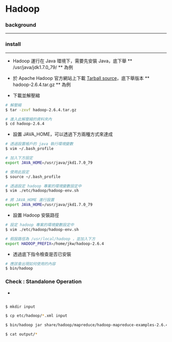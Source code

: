 # Hadoop

<script type="text/javascript" src="../js/general.js"></script>

### background
---

### install
---

* Hadoop 運行在 Java 環境下，需要先安裝 Java，底下舉 ** /usr/java/jdk1.7.0_79/ ** 為例

* 於 Apache Hadoop 官方網站上下載 [Tarball source](http://hadoop.apache.org/releases.html)，底下舉版本 ** hadoop-2.6.4.tar.gz ** 為例

* 下載並解壓縮

```Bash
# 解壓縮
$ tar -zxvf hadoop-2.6.4.tar.gz

# 進入此解壓縮的資料夾內
$ cd hadoop-2.6.4
```

* 設置 JAVA_HOME，可以透過下方兩種方式來達成

```bash
# 透過設置帳戶的 java 執行環境變數
$ vim ~/.bash_profile

# 加入下方設定
export JAVA_HOME=/usr/java/jkd1.7.0_79

# 使用此設定
$ source ~/.bash_profile
```

```bash
# 透過設定 hadoop 專案的環境變數設定中
$ vim ./etc/hadoop/hadoop-env.sh

# 將 JAVA_HOME 進行設置
export JAVA_HOME=/usr/java/jkd1.7.0_79
```

* 設置 Hadoop 安裝路徑

```Bash
# 設定 hadoop 專案的環境變數設定中
$ vim ./etc/hadoop/hadoop-env.sh

# 假設路徑為 /usr/local/hadoop ，並加入下方
export HADOOP_PREFIX=/home/jkw/hadoop-2.6.4
```

* 透過底下指令檢查是否已安裝

```bash
# 應該會出現如何使用的內容
$ bin/hadoop
```

### Check : Standalone Operation

*

```bash

$ mkdir input

$ cp etc/hadoop/*.xml input

$ bin/hadoop jar share/hadoop/mapreduce/hadoop-mapreduce-examples-2.6.4.jar grep input output 'dfs[a-z.]+'

$ cat output/*
```














